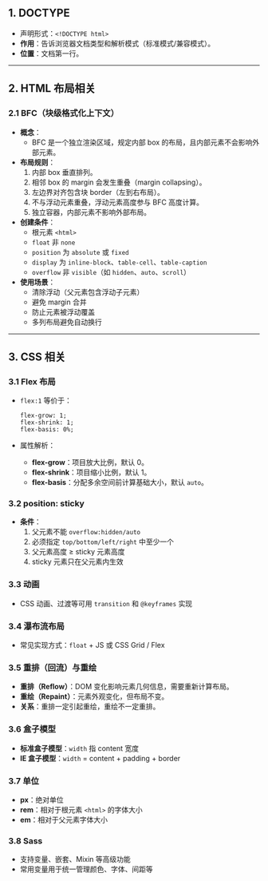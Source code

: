 ## 1. DOCTYPE

- 声明形式：`<!DOCTYPE html>`
- **作用**：告诉浏览器文档类型和解析模式（标准模式/兼容模式）。
- **位置**：文档第一行。

------

## 2. HTML 布局相关

### 2.1 BFC（块级格式化上下文）

- **概念**：
  - BFC 是一个独立渲染区域，规定内部 box 的布局，且内部元素不会影响外部元素。
- **布局规则**：
  1. 内部 box 垂直排列。
  2. 相邻 box 的 margin 会发生重叠（margin collapsing）。
  3. 左边界对齐包含块 border（左到右布局）。
  4. 不与浮动元素重叠，浮动元素高度参与 BFC 高度计算。
  5. 独立容器，内部元素不影响外部布局。
- **创建条件**：
  - 根元素 `<html>`
  - `float` 非 `none`
  - `position` 为 `absolute` 或 `fixed`
  - `display` 为 `inline-block`、`table-cell`、`table-caption`
  - `overflow` 非 `visible`（如 `hidden`、`auto`、`scroll`）
- **使用场景**：
  - 清除浮动（父元素包含浮动子元素）
  - 避免 margin 合并
  - 防止元素被浮动覆盖
  - 多列布局避免自动换行

------

## 3. CSS 相关

### 3.1 Flex 布局

- `flex:1` 等价于：

  ```
  flex-grow: 1;
  flex-shrink: 1;
  flex-basis: 0%;
  ```

- 属性解析：

  - **flex-grow**：项目放大比例，默认 0。
  - **flex-shrink**：项目缩小比例，默认 1。
  - **flex-basis**：分配多余空间前计算基础大小，默认 `auto`。

### 3.2 position: sticky

- **条件**：
  1. 父元素不能 `overflow:hidden/auto`
  2. 必须指定 `top/bottom/left/right` 中至少一个
  3. 父元素高度 ≥ sticky 元素高度
  4. sticky 元素只在父元素内生效

### 3.3 动画

- CSS 动画、过渡等可用 `transition` 和 `@keyframes` 实现

### 3.4 瀑布流布局

- 常见实现方式：`float` + JS 或 CSS Grid / Flex

### 3.5 重排（回流）与重绘

- **重排（Reflow）**：DOM 变化影响元素几何信息，需要重新计算布局。
- **重绘（Repaint）**：元素外观变化，但布局不变。
- **关系**：重排一定引起重绘，重绘不一定重排。

### 3.6 盒子模型

- **标准盒子模型**：`width` 指 content 宽度
- **IE 盒子模型**：`width` = content + padding + border

### 3.7 单位

- **px**：绝对单位
- **rem**：相对于根元素 `<html>` 的字体大小
- **em**：相对于父元素字体大小

### 3.8 Sass

- 支持变量、嵌套、Mixin 等高级功能
- 常用变量用于统一管理颜色、字体、间距等
